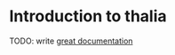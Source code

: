 # Introduction to thalia

TODO: write [great documentation](http://jacobian.org/writing/great-documentation/what-to-write/)
